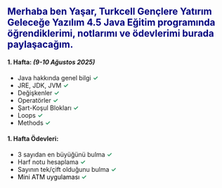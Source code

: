 <!-- ####### HEY, I AM THE SOURCE EDITOR! #########-->
<h1 style="color: #5e9ca0;"><img style="display: block; margin-left: auto; margin-right: auto;" src="https://glyapi.turkcell.com.tr/CdnApi/file/images/gy_svg.svg" alt="" /></h1>
<h2 style="color: #2e6c80;"><span style="color: #000080;">Merhaba ben Yaşar, Turkcell Gen&ccedil;lere Yatırım Geleceğe Yazılım 4.5 Java Eğitim programında &ouml;ğrendiklerimi, notlarımı ve &ouml;devlerimi burada paylaşacağım.</span></h2>
<h4>1. Hafta: <em>(9-10 Ağustos 2025)</em></h4>
<ul>
<li>Java hakkında genel bilgi <strong><span style="color: #339966;">✓</span></strong></li>
<li>JRE, JDK, JVM <strong><span style="color: #339966;">✓</span></strong></li>
<li>Değişkenler <strong><span style="color: #339966;">✓</span></strong></li>
<li>Operat&ouml;rler <strong><span style="color: #339966;">✓</span></strong></li>
<li>Şart-Koşul Blokları <span style="color: #339966;"><strong>✓</strong></span></li>
<li>Loops <span style="color: #339966;"><strong>✓</strong></span></li>
<li>Methods <strong><span style="color: #339966;">✓&nbsp;</span></strong></li>
</ul>
<h4>1. Hafta &Ouml;devleri:</h4>
<ul>
<li>3 sayıdan en b&uuml;y&uuml;ğ&uuml;n&uuml; bulma <span style="color: #339966;"><strong>✓</strong></span></li>
<li>Harf notu hesaplama <strong><span style="color: #339966;">✓</span></strong></li>
<li>Sayının tek/&ccedil;ift olduğunu bulma <strong style="color: #339966;">✓</strong></li>
<li><span style="color: #000000;">Mini ATM uygulaması <strong><span style="color: #339966;">✓</span></strong></span></li>
</ul>
